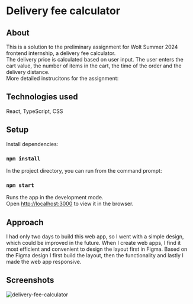 # Delivery fee calculator

## About

This is a solution to the preliminary assignment for Wolt Summer 2024 frontend internship, a delivery fee calculator.\
The delivery price is calculated based on user input. The user enters the cart value, the number of items in the cart, the time of the order and the delivery distance.\
More detailed instrucitons for the assignment: [](https://github.com/woltapp/engineering-internship-2024)

## Technologies used
React, TypeScript, CSS

## Setup

Install dependencies:

### `npm install`

In the project directory, you can run from the command prompt:

### `npm start`

Runs the app in the development mode.\
Open [http://localhost:3000](http://localhost:3000) to view it in the browser.

## Approach

I had only two days to build this web app, so I went with a simple design, which could be improved in the future. When I create web apps, I find it most efficient and convenient to design the layout first in Figma. Based on the Figma design I first build the layout, then the functionality and lastly I made the web app responsive.

## Screenshots
![delivery-fee-calculator](https://github.com/Tuuliayr/woltapp-summer-2024/assets/70134583/b8e32945-03af-4578-aa0f-585a9f308c31)
